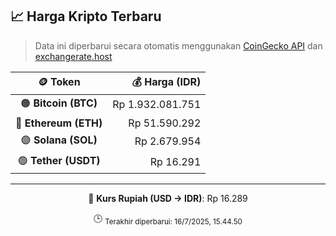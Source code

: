 

<!-- HARGA_KRIPTO -->
## 📈 Harga Kripto Terbaru

> Data ini diperbarui secara otomatis menggunakan [CoinGecko API](https://www.coingecko.com/) dan [exchangerate.host](https://exchangerate.host/)

<div align="center">

| 🪙 Token | 💰 Harga (IDR) |
|:------:|---------------:|
| 🟠 **Bitcoin (BTC)**   | Rp 1.932.081.751 |
| 🔵 **Ethereum (ETH)**  | Rp 51.590.292 |
| 🟣 **Solana (SOL)**    | Rp 2.679.954 |
| 🟢 **Tether (USDT)**   | Rp 16.291 |

---

💱 **Kurs Rupiah (USD → IDR)**: Rp 16.289

🕒 <sub>Terakhir diperbarui: 16/7/2025, 15.44.50</sub>

</div>
<!-- /HARGA_KRIPTO -->